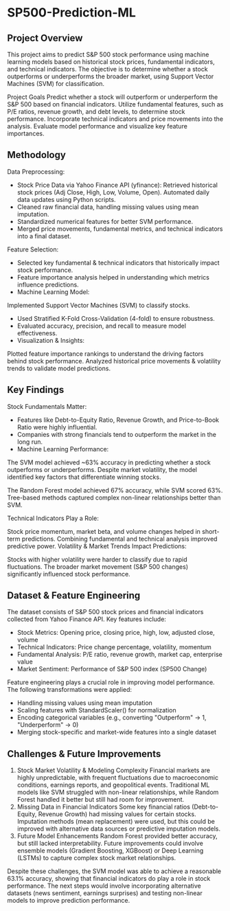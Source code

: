 # SP500-Prediction-ML






## Project Overview

This project aims to predict S&P 500 stock performance using machine learning models based on historical stock prices, fundamental indicators, and technical indicators. 
The objective is to determine whether a stock outperforms or underperforms the broader market, using Support Vector Machines (SVM) for classification.

Project Goals
 Predict whether a stock will outperform or underperform the S&P 500 based on financial indicators.
 Utilize fundamental features, such as P/E ratios, revenue growth, and debt levels, to determine stock performance.
 Incorporate technical indicators and price movements into the analysis.
 Evaluate model performance and visualize key feature importances.
 
## Methodology
Data Preprocessing:
-    Stock Price Data via Yahoo Finance API (yfinance):
         Retrieved historical stock prices (Adj Close, High, Low, Volume, Open).
         Automated daily data updates using Python scripts.
-    Cleaned raw financial data, handling missing values using mean imputation.
-    Standardized numerical features for better SVM performance.
-    Merged price movements, fundamental metrics, and technical indicators into a final dataset.

Feature Selection:
-    Selected key fundamental & technical indicators that historically impact stock performance.
-    Feature importance analysis helped in understanding which metrics influence predictions.
-    Machine Learning Model:

Implemented Support Vector Machines (SVM) to classify stocks.
-    Used Stratified K-Fold Cross-Validation (4-fold) to ensure robustness.
-    Evaluated accuracy, precision, and recall to measure model effectiveness.
-    Visualization & Insights:

Plotted feature importance rankings to understand the driving factors behind stock performance.
Analyzed historical price movements & volatility trends to validate model predictions.

## Key Findings
Stock Fundamentals Matter:

-    Features like Debt-to-Equity Ratio, Revenue Growth, and Price-to-Book Ratio were highly influential.
-    Companies with strong financials tend to outperform the market in the long run.
-    Machine Learning Performance:

  The SVM model achieved ~63% accuracy in predicting whether a stock outperforms or underperforms.
  Despite market volatility, the model identified key factors that differentiate winning stocks.

  The Random Forest model achieved 67% accuracy, while SVM scored 63%.
  Tree-based methods captured complex non-linear relationships better than SVM.

Technical Indicators Play a Role:

Stock price momentum, market beta, and volume changes helped in short-term predictions.
Combining fundamental and technical analysis improved predictive power.
Volatility & Market Trends Impact Predictions:

Stocks with higher volatility were harder to classify due to rapid fluctuations.
The broader market movement (S&P 500 changes) significantly influenced stock performance.


##  Dataset & Feature Engineering
The dataset consists of S&P 500 stock prices and financial indicators collected from Yahoo Finance API. Key features include:

- Stock Metrics: Opening price, closing price, high, low, adjusted close, volume
- Technical Indicators: Price change percentage, volatility, momentum
- Fundamental Analysis: P/E ratio, revenue growth, market cap, enterprise value
- Market Sentiment: Performance of S&P 500 index (SP500 Change)

Feature engineering plays a crucial role in improving model performance. The following transformations were applied:

- Handling missing values using mean imputation
- Scaling features with StandardScaler() for normalization
- Encoding categorical variables (e.g., converting "Outperform" → 1, "Underperform" → 0)
- Merging stock-specific and market-wide features into a single dataset



## Challenges & Future Improvements
1. Stock Market Volatility & Modeling Complexity
Financial markets are highly unpredictable, with frequent fluctuations due to macroeconomic conditions, earnings reports, and geopolitical events.
Traditional ML models like SVM struggled with non-linear relationships, while Random Forest handled it better but still had room for improvement.
2. Missing Data in Financial Indicators
Some key financial ratios (Debt-to-Equity, Revenue Growth) had missing values for certain stocks.
Imputation methods (mean replacement) were used, but this could be improved with alternative data sources or predictive imputation models.
3. Future Model Enhancements
Random Forest provided better accuracy, but still lacked interpretability.
Future improvements could involve ensemble models (Gradient Boosting, XGBoost) or Deep Learning (LSTMs) to capture complex stock market relationships.



Despite these challenges, the SVM model was able to achieve a reasonable 63.1% accuracy, showing that financial indicators do play a role in stock performance. 
The next steps would involve incorporating alternative datasets (news sentiment, earnings surprises) and testing non-linear models to improve prediction performance. 



